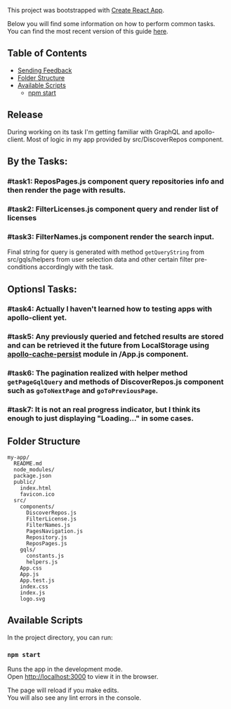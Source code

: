 This project was bootstrapped with [Create React App](https://github.com/facebook/create-react-app).

Below you will find some information on how to perform common tasks.<br>
You can find the most recent version of this guide [here](https://github.com/facebook/create-react-app/blob/master/packages/react-scripts/template/README.md).

## Table of Contents

- [Sending Feedback](#sending-feedback)
- [Folder Structure](#folder-structure)
- [Available Scripts](#available-scripts)
  - [npm start](#npm-start)


## Release

During working on its task I'm getting familiar with GraphQL and apollo-client.
Most of logic in my app provided by src/DiscoverRepos component. 

## By the Tasks: 

### #task1: ReposPages.js component query repositories info and then render the page with results.
### #task2: FilterLicenses.js component query and render list of licenses
### #task3: FilterNames.js component render the search input.

Final string for query is generated with method `getQueryString` from src/gqls/helpers from user selection data and other certain filter pre-conditions accordingly with the task.  

## Optionsl Tasks:

### #task4: Actually I haven't learned how to testing apps with apollo-client yet.
### #task5: Any previously queried and fetched results are stored and can be retrieved it the future from LocalStorage using [apollo-cache-persist](https://github.com/apollographql/apollo-cache-persist) module in /App.js component.
### #task6: The pagination realized with helper method `getPageGqlQuery` and methods of DiscoverRepos.js component such as `goToNextPage` and `goToPreviousPage`.
### #task7: It is not an real progress indicator, but I think its enough to just displaying "Loading..." in some cases.

## Folder Structure

```
my-app/
  README.md
  node_modules/
  package.json
  public/
    index.html
    favicon.ico
  src/
    components/
      DiscoverRepos.js
      FilterLicense.js
      FilterNames.js
      PagesNavigation.js
      Repository.js
      ReposPages.js
    gqls/
      constants.js
      helpers.js
    App.css
    App.js
    App.test.js
    index.css
    index.js
    logo.svg
```

## Available Scripts

In the project directory, you can run:

### `npm start`

Runs the app in the development mode.<br>
Open [http://localhost:3000](http://localhost:3000) to view it in the browser.

The page will reload if you make edits.<br>
You will also see any lint errors in the console.

